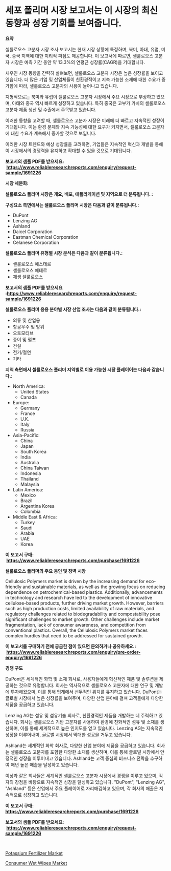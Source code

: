 <p><h1>세포 폴리머 시장 보고서는 이 시장의 최신 동향과 성장 기회를 보여줍니다.</h1></p><p><strong>요약</strong></p>
<p><p>셀룰로오스 고분자 시장 조사 보고서는 현재 시장 상황에 특정하며, 북미, 아태, 유럽, 미국, 중국 지역에 대한 지리적 퍼짐도 제공합니다. 이 보고서에 따르면, 셀룰로오스 고분자 시장은 예측 기간 동안 약 13.3%의 연평균 성장률(CAGR)을 기대합니다.</p><p>새우인 시장 동향을 간략히 살펴보면, 셀룰로오스 고분자 시장은 높은 성장률을 보이고 있습니다. 더 많은 기업 및 산업체들이 친환경적이고 지속 가능한 소재에 대한 수요가 증가함에 따라, 셀룰로오스 고분자의 사용이 늘어나고 있습니다.</p><p>지형적으로는 북미와 유럽이 셀룰로오스 고분자 시장에서 주요 시장으로 부상하고 있으며, 아태와 중국 역시 빠르게 성장하고 있습니다. 특히 중국은 고부가 가치의 셀룰로오스 고분자 제품 생산 및 수출에서 주목받고 있습니다.</p><p>이러한 동향을 고려할 때, 셀룰로오스 고분자 시장은 미래에 더 빠르고 지속적인 성장이 기대됩니다. 이는 환경 문제와 지속 가능성에 대한 요구가 커지면서, 셀룰로오스 고분자에 대한 수요가 계속해서 증가할 것으로 보입니다.</p><p>이러한 시장 트렌드와 예상 성장률을 고려하면, 기업들은 지속적인 혁신과 개발을 통해 이 시장에서의 경쟁력을 유지하고 확대할 수 있을 것으로 기대됩니다.</p></p>
<p><strong>보고서의 샘플 PDF를 받으세요: &nbsp;<a href="https://www.reliableresearchreports.com/enquiry/request-sample/1691226">https://www.reliableresearchreports.com/enquiry/request-sample/1691226</a></strong></p>
<p><strong>시장 세분화:</strong></p>
<p><strong> 셀룰로오스 폴리머 시장은 개요, 배포, 애플리케이션 및 지역으로 더 분류됩니다. :</strong></p>
<p><strong>구성요소 측면에서는 셀룰로오스 폴리머 시장은 다음과 같이 분류됩니다.:</strong></p>
<p><ul><li>DuPont</li><li>Lenzing AG</li><li>Ashland</li><li>Daicel Corporation</li><li>Eastman Chemical Corporation</li><li>Celanese Corporation</li></ul></p>
<p><strong> 셀룰로오스 폴리머 유형별 시장 분석은 다음과 같이 분류됩니다.:</strong></p>
<p><ul><li>셀룰로오스 에스테르</li><li>셀룰로오스 에테르</li><li>재생 셀룰로오스</li></ul></p>
<p><strong>보고서의 샘플 PDF를 받으세요 :<a href="https://www.reliableresearchreports.com/enquiry/request-sample/1691226">https://www.reliableresearchreports.com/enquiry/request-sample/1691226</a></strong></p>
<p><strong> 셀룰로오스 폴리머 응용 분야별 시장 산업 조사는 다음과 같이 분류됩니다.:</strong></p>
<p><ul><li>의류 및 산업용</li><li>항공우주 및 방위</li><li>오토모티브</li><li>종이 및 펄프</li><li>건설</li><li>전기/절연</li><li>기타</li></ul></p>
<p><strong>지역 측면에서 셀룰로오스 폴리머 지역별로 이용 가능한 시장 플레이어는 다음과 같습니다.:</strong></p>
<p><ul>
    <li>
        North America:
        <ul>
            <li>United States</li>
            <li>Canada</li>
        </ul>
    </li>
    <li>
        Europe:
        <ul>
            <li>Germany</li>
            <li>France</li>
            <li>U.K.</li>
            <li>Italy</li>
            <li>Russia</li>
        </ul>
    </li>
    <li>
        Asia-Pacific:
        <ul>
            <li>China</li>
            <li>Japan</li>
            <li>South Korea</li>
            <li>India</li>
            <li>Australia</li>
            <li>China Taiwan</li>
            <li>Indonesia</li>
            <li>Thailand</li>
            <li>Malaysia</li>
        </ul>
    </li>
    <li>
        Latin America:
        <ul>
            <li>Mexico</li>
            <li>Brazil</li>
            <li>Argentina Korea</li>
            <li>Colombia</li>
        </ul>
    </li>
    <li>
        Middle East & Africa:
        <ul>
            <li>Turkey</li>
            <li>Saudi</li>
            <li>Arabia</li>
            <li>UAE</li>
            <li>Korea</li>
        </ul>
    </li>
    </ul></p>
<p><strong>이 보고서 구매: &nbsp;<a href="https://www.reliableresearchreports.com/purchase/1691226">https://www.reliableresearchreports.com/purchase/1691226</a></strong></p>
<p><strong>셀룰로오스 폴리머의 주요 동인 및 장벽 시장</strong></p>
<p><p>Cellulosic Polymers market is driven by the increasing demand for eco-friendly and sustainable materials, as well as the growing focus on reducing dependence on petrochemical-based plastics. Additionally, advancements in technology and research have led to the development of innovative cellulose-based products, further driving market growth. However, barriers such as high production costs, limited availability of raw materials, and regulatory challenges related to biodegradability and compostability pose significant challenges to market growth. Other challenges include market fragmentation, lack of consumer awareness, and competition from conventional plastics. Overall, the Cellulosic Polymers market faces complex hurdles that need to be addressed for sustained growth.</p></p>
<p><strong>이 보고서를 구매하기 전에 궁금한 점이 있으면 문의하거나 공유하세요.: &nbsp;<a href="https://www.reliableresearchreports.com/enquiry/pre-order-enquiry/1691226">https://www.reliableresearchreports.com/enquiry/pre-order-enquiry/1691226</a></strong></p>
<p><strong>경쟁 구도</strong></p>
<p><p>DuPont은 세계적인 화학 및 소재 회사로, 사용자들에게 혁신적인 제품 및 솔루션을 제공하는 것으로 유명합니다. 회사는 역사적으로 셀룰로오스 고분자에 대한 연구 및 개발에 투자해왔으며, 이를 통해 업계에서 선두적인 위치를 유지하고 있습니다. DuPont는 글로벌 시장에서 높은 성장률을 보여주며, 다양한 산업 분야에 걸쳐 고객들에게 다양한 제품을 공급하고 있습니다. </p><p>Lenzing AG는 섬유 및 섬유기술 회사로, 친환경적인 제품을 개발하는 데 주력하고 있습니다. 회사는 셀룰로오스 기반 고분자를 사용하여 환경에 친화적인 섬유 및 소재를 생산하며, 이를 통해 세계적으로 높은 인지도를 얻고 있습니다. Lenzing AG는 지속적인 성장을 이루어내며, 글로벌 시장에서 막대한 성공을 거두고 있습니다.</p><p>Ashland는 세계적인 화학 회사로, 다양한 산업 분야에 제품을 공급하고 있습니다. 회사는 셀룰로오스 고분자를 포함한 다양한 소재를 생산하며, 이를 통해 글로벌 시장에서 안정적인 성장을 이루어내고 있습니다. Ashland는 고객 중심의 비즈니스 전략을 추구하여 매년 높은 매출을 달성하고 있습니다.</p><p>이상과 같은 회사들은 세계적인 셀룰로오스 고분자 시장에서 경쟁을 이루고 있으며, 각자의 강점을 바탕으로 지속적인 성장을 달성하고 있습니다. "DuPont", "Lenzing AG", "Ashland" 등은 산업에서 주요 플레이어로 자리매김하고 있으며, 각 회사의 매출은 지속적으로 성장하고 있습니다.</p></p>
<p><strong>이 보고서 구매: &nbsp; <a href="https://www.reliableresearchreports.com/purchase/1691226">https://www.reliableresearchreports.com/purchase/1691226</a></strong></p>
<p><strong>보고서의 샘플 PDF를 받으세요: &nbsp;<a href="https://www.reliableresearchreports.com/enquiry/request-sample/1691226">https://www.reliableresearchreports.com/enquiry/request-sample/1691226</a></strong><strong></strong></p>
<p>&nbsp;</p>
<p><p><a href="https://eight-handstand-8fb.notion.site/Potassium-Fertilizer-Market-Size-Global-Industry-Overview-Market-Segmentation-and-Forecast-2024-t-2edef3d61d4941d3af5ec3f2c5ba9fc2">Potassium Fertilizer Market</a></p><p><a href="https://github.com/Sinjinluong3e0awx2m195k76/Market-Research-Report-List-1/blob/main/consumer-wet-wipes-market.md">Consumer Wet Wipes Market</a></p></p>